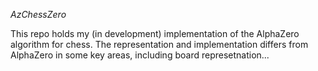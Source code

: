 *AzChessZero*

This repo holds my (in development) implementation of the AlphaZero algorithm for chess. The representation and implementation differs from AlphaZero in some key areas, including board represetnation...